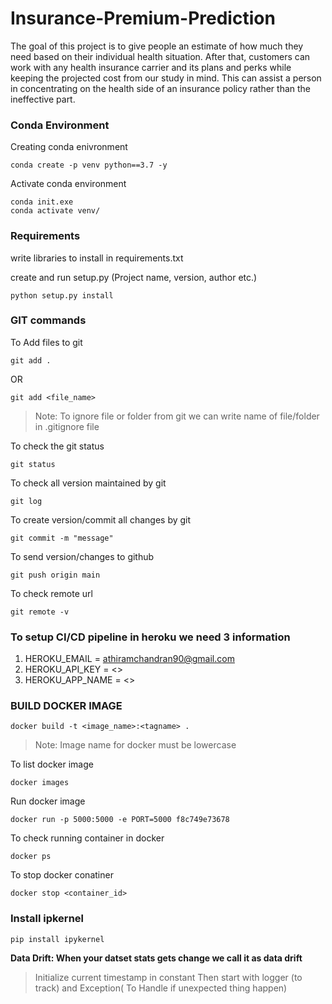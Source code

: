 # Insurance-Premium-Prediction
The goal of this project is to give people an estimate of how much they need based on their individual health situation. After that, customers can work with any health insurance carrier and its plans and perks while keeping the projected cost from our study in mind. This can assist a person in concentrating on the health side of an insurance policy rather than the ineffective part.

### Conda Environment

Creating conda enivronment
```
conda create -p venv python==3.7 -y
```
Activate conda environment
```
conda init.exe
conda activate venv/
```
### Requirements

write libraries to install in requirements.txt

create and run setup.py (Project name, version, author etc.)
```
python setup.py install
```

### GIT commands
To Add files to git
```
git add .
```
OR
```
git add <file_name>
```
 
> Note: To ignore file or folder from git we can write name of file/folder in .gitignore file

To check the git status
```
git status
```
To check all version maintained by git
```
git log
```
To create version/commit all changes by git
```
git commit -m "message"
```
To send version/changes to github
```
git push origin main
```
To check remote url
```
git remote -v
```

### To setup CI/CD pipeline in heroku we need 3 information

1. HEROKU_EMAIL = athiramchandran90@gmail.com
2. HEROKU_API_KEY = <>
3. HEROKU_APP_NAME = <>


### BUILD DOCKER IMAGE
```
docker build -t <image_name>:<tagname> .
```
> Note: Image name for docker must be lowercase

To list docker image
```
docker images
```
Run docker image
```
docker run -p 5000:5000 -e PORT=5000 f8c749e73678
```
To check running container in docker
```
docker ps
```
To stop docker conatiner
```
docker stop <container_id>
```

### Install ipkernel
```
pip install ipykernel
```

**Data Drift: When your datset stats gets change we call it as data drift**

> Initialize current timestamp in constant
> Then start with logger (to track) and Exception( To Handle if unexpected thing happen)